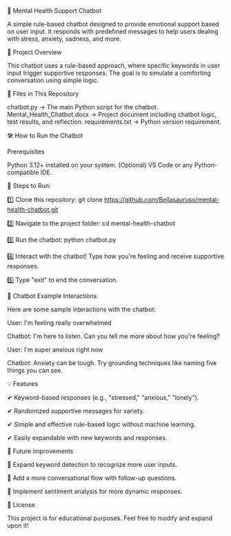 🧠 Mental Health Support Chatbot

A simple rule-based chatbot designed to provide emotional support based on user input. It responds with predefined messages to help users dealing with stress, anxiety, sadness, and more.

📜 Project Overview

This chatbot uses a rule-based approach, where specific keywords in user input trigger supportive responses. The goal is to simulate a comforting conversation using simple logic.

📂 Files in This Repository

chatbot.py → The main Python script for the chatbot.
Mental_Health_Chatbot.docx → Project document including chatbot logic, test results, and reflection.
requirements.txt → Python version requirement.

🛠 How to Run the Chatbot

Prerequisites

Python 3.12+ installed on your system.
(Optional) VS Code or any Python-compatible IDE.

🔹 Steps to Run:

1️⃣ Clone this repository:
git clone https://github.com/Bellasaurusx/mental-health-chatbot.git

2️⃣ Navigate to the project folder:
cd mental-health-chatbot

3️⃣ Run the chatbot:
python chatbot.py

4️⃣ Interact with the chatbot! Type how you're feeling and receive supportive responses.

5️⃣ Type "exit" to end the conversation.

📸 Chatbot Example Interactions

Here are some sample interactions with the chatbot:

User: I'm feeling really overwhelmed

Chatbot: I'm here to listen. Can you tell me more about how you're feeling?

User: I'm super anxious right now

Chatbot: Anxiety can be tough. Try grounding techniques like naming five things you can see.

💡 Features

✔ Keyword-based responses (e.g., "stressed," "anxious," "lonely").

✔ Randomized supportive messages for variety.

✔ Simple and effective rule-based logic without machine learning.

✔ Easily expandable with new keywords and responses.

🔧 Future Improvements

🔹 Expand keyword detection to recognize more user inputs.

🔹 Add a more conversational flow with follow-up questions.

🔹 Implement sentiment analysis for more dynamic responses.

📜 License

This project is for educational purposes. Feel free to modify and expand upon it!
